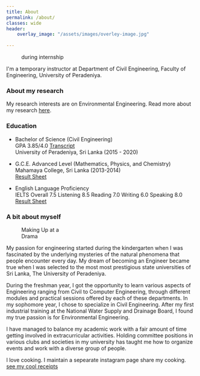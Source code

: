 ```yaml
---
title: About
permalink: /about/
classes: wide
header:
    overlay_image: "/assets/images/overley-image.jpg"
    
---
```



<figure style="width: 25%" class="align-right">
  <img src="{{ site.url }}{{ site.baseurl }}/assets/images/intern.jpg" alt="">
  <figcaption>  during internship</figcaption>
</figure> 
I'm a temporary instructor at Department of Civil Engineering, Faculty of Engineering, University of Peradeniya.

### About my research

My research interests are on Environmental Engineering. Read more about my research [here](/research/).

### Education

-   Bachelor of Science (Civil Engineering) <br />
	GPA 3.85/4.0  [Transcript](/assets/docs/Transcript.pdf) <br />
    University of Peradeniya, Sri Lanka (2015 - 2020)
	
-	G.C.E. Advanced Level (Mathematics, Physics, and Chemistry)	<br />
	Mahamaya College, Sri Lanka (2013-2014) <br />
	[Result Sheet](/assets/docs/AL.pdf)

-	English Language Proficiency <br />
	IELTS Overall  7.5 Listening  8.5 Reading  7.0 Writing  6.0 Speaking  8.0 <br />
	[Result Sheet](/assets/docs/ielts.pdf)
	

### A bit about myself 

<figure style="width: 25%" class="align-right">
  <img src="{{ site.url }}{{ site.baseurl }}/assets/images/makeup.jpg" alt="">
  <figcaption>Making Up at a Drama</figcaption>
</figure> 

My passion for engineering started during the kindergarten when I was fascinated by the underlying mysteries of the natural phenomena that people encounter every day. My dream of becoming an Engineer became true when I was selected to the most most prestigious state universities of Sri Lanka, The University of Peradeniya.

During the freshman year, I got the opportunity to learn various aspects of Engineering ranging from Civil to Computer Engineering, through different modules and practical sessions offered by each of these departments. In my sophomore year, I chose to specialize in Civil Engineering. After my first industrial training at the National Water Supply and Drainage Board, I found my true passion is for Environmental Engineering.

I have managed to balance my academic work with a fair amount of time getting involved in extracurricular activities. Holding committee positions in various clubs and societies in my university  has taught me how to organize events and work with a diverse group of people.

I love cooking. I maintain a sepearate instagram page share my cooking. [see my cool receipts](https://www.instagram.com/foodieoogoodie/)


